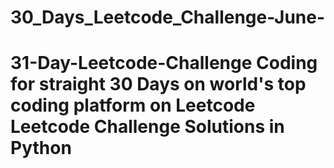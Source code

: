 # 30_Days_Leetcode_Challenge-June-
# 31-Day-Leetcode-Challenge Coding for straight 30 Days on world's top coding platform on **Leetcode** **Leetcode Challenge Solutions** in **Python**
